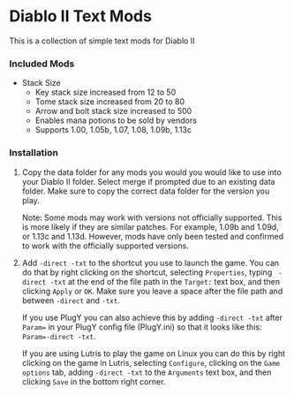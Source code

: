 # Diablo II Text Mods

This is a collection of simple text mods for Diablo II

### Included Mods

- Stack Size
  - Key stack size increased from 12 to 50
  - Tome stack size increased from 20 to 80
  - Arrow and bolt stack size increased to 500
  - Enables mana potions to be sold by vendors
  - Supports 1.00, 1.05b, 1.07, 1.08, 1.09b, 1.13c

### Installation

1. Copy the data folder for any mods you would you would like to use into your
   Diablo II folder. Select merge if prompted due to an existing data folder.
   Make sure to copy the correct data folder for the version you play.

   Note: Some mods may work with versions not officially supported. This is
   more likely if they are similar patches. For example, 1.09b and 1.09d, or
   1.13c and 1.13d. However, mods have only been tested and confirmed to work
   with the officially supported versions.

2. Add `-direct -txt` to the shortcut you use to launch the game. You can do
   that by right clicking on the shortcut, selecting `Properties`, typing
   ` -direct -txt` at the end of the file path in the `Target:` text box, and
   then clicking `Apply` or `OK`. Make sure you leave a space after the file
   path and between `-direct` and `-txt`.

   If you use PlugY you can also achieve this by adding `-direct -txt` after
   `Param=` in your PlugY config file (PlugY.ini) so that it looks like this:
   `Param=-direct -txt`.

   If you are using Lutris to play the game on Linux you can do this by right
   clicking on the game in Lutris, selecting `Configure`, clicking on the
   `Game options` tab, adding `-direct -txt` to the `Arguments` text box,
   and then clicking `Save` in the bottom right corner.
